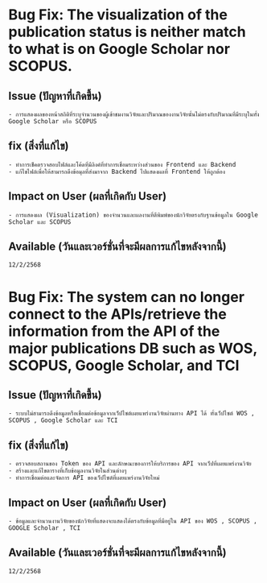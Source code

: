 # Bug Fix: The visualization of the publication status is neither match to what is on Google Scholar nor SCOPUS.

 ## Issue (ปัญหาที่เกิดขึ้น)
    - การแสดงผลของหน้าสถิติที่ระบุจำนวนของผู้เข้าชมงานวิจัยและปริมาณของงานวิจัยนั้นไม่ตรงกับปริมาณที่มีระบุในทั้ง Google Scholar หรือ SCOPUS
 ## fix (สิ่งที่แก้ไข)
    - ทำการเช็คตรวจสอบไฟล์และโค้ดที่มีลิงค์ที่ทำการเชื่อมระหว่างส่วนของ Frontend และ Backend 
    - แก้ไขไฟล์เพื่อให้สามารถดึงข้อมุลที่ส่งมาจาก Backend ไปแสดงผลที่ Frontend ให้ถูกต้อง
 ## Impact on User (ผลที่เกิดกับ User)
    - การแสดงผล (Visualization) ของจำนวนและผลงานที่ตีพิมพ์ของนักวิจัยตรงกับฐานข้อมูลใน Google Scholar และ SCOPUS
 ## Available (วันและเวอร์ชั่นที่จะมีผลการแก้ไขหลังจากนี้)
    12/2/2568


# Bug Fix: The system can no longer connect to the APIs/retrieve the information from the API of the major publications DB such as WOS, SCOPUS, Google Scholar, and TCI

 ## Issue (ปัญหาที่เกิดขึ้น)
    - ระบบไม่สามารถดึงข้อมูลหรือเชื่อมต่อข้อมูลจากเว็ปไซต์เผยแพร่งานวิจัยผ่านทาง API ได้ ทั้งเว็ปไซต์ WOS , SCOPUS , Google Scholar และ TCI
 ## fix (สิ่งที่แก้ไข)
    - ตรวจสอบสถานของ Token ของ API และลักษณะของการให้บริการของ API จากเว็ปที่เผยแพร่งานวิจัย
    - สร้างและแก้ไขตารางที่เก็บข้อมูลงานวิจัยในส่วนต่างๆ
    - ทำการเชื่อมต่อและจัดการ API ของเว็ปไซต์ที่เผยแพร่งานวิจัยใหม่
 ## Impact on User (ผลที่เกิดกับ User)
    - ข้อมูลและจำนวนงานวิจัยของนักวิจัยที่แสดงจะแสดงได้ตรงกับข้อมูลที่มีอยู่ใน API ของ WOS , SCOPUS , GOOGLE Scholar , TCI
 ## Available (วันและเวอร์ชั่นที่จะมีผลการแก้ไขหลังจากนี้)
    12/2/2568

